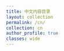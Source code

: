 ```yaml
---
title: 中文内容目录
layout: collection
permalink: /cn/
collection: cn
author_profile: true
classes: wide
---
```

